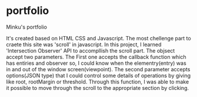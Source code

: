 # portfolio
Minku's portfolio

It's created based on HTML CSS and Javascript.
The most chellenge part to craete this site was 'scroll' in javascript.
In this project, I learned 'Intersection Observer' API to accompllish the scroll part.
The objsect accept two parameters. 
The First one accepts the callback function which has entiries and observer 
so, I could know when the elementry(entry) was in and out of the window screen(viewpoint).
The second parameter accepts options(JSON type) that I could control some details of operations by giving like root, rootMargin or threshold.
Through this function, I was able to make it possible to move through the scroll to the appropriate section by clicking.
